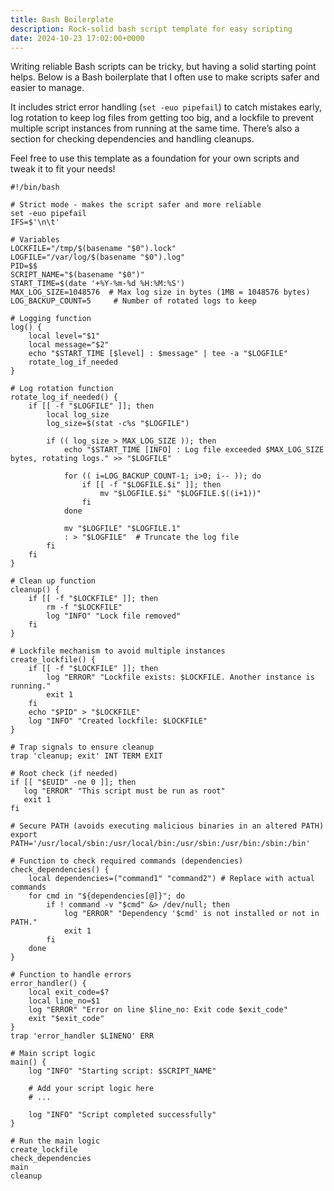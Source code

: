 ```yaml
---
title: Bash Boilerplate
description: Rock-solid bash script template for easy scripting
date: 2024-10-23 17:02:00+0000
---
```


Writing reliable Bash scripts can be tricky, but having a solid starting point helps. Below is a Bash boilerplate that I often use to make scripts safer and easier to manage.

It includes strict error handling (`set -euo pipefail`) to catch mistakes early, log rotation to keep log files from getting too big, and a lockfile to prevent multiple script instances from running at the same time. There’s also a section for checking dependencies and handling cleanups.

Feel free to use this template as a foundation for your own scripts and tweak it to fit your needs!

```sh=
#!/bin/bash

# Strict mode - makes the script safer and more reliable
set -euo pipefail
IFS=$'\n\t'

# Variables
LOCKFILE="/tmp/$(basename "$0").lock"
LOGFILE="/var/log/$(basename "$0").log"
PID=$$
SCRIPT_NAME="$(basename "$0")"
START_TIME=$(date '+%Y-%m-%d %H:%M:%S')
MAX_LOG_SIZE=1048576  # Max log size in bytes (1MB = 1048576 bytes)
LOG_BACKUP_COUNT=5     # Number of rotated logs to keep

# Logging function
log() {
    local level="$1"
    local message="$2"
    echo "$START_TIME [$level] : $message" | tee -a "$LOGFILE"
    rotate_log_if_needed
}

# Log rotation function
rotate_log_if_needed() {
    if [[ -f "$LOGFILE" ]]; then
        local log_size
        log_size=$(stat -c%s "$LOGFILE")

        if (( log_size > MAX_LOG_SIZE )); then
            echo "$START_TIME [INFO] : Log file exceeded $MAX_LOG_SIZE bytes, rotating logs." >> "$LOGFILE"
            
            for (( i=LOG_BACKUP_COUNT-1; i>0; i-- )); do
                if [[ -f "$LOGFILE.$i" ]]; then
                    mv "$LOGFILE.$i" "$LOGFILE.$((i+1))"
                fi
            done

            mv "$LOGFILE" "$LOGFILE.1"
            : > "$LOGFILE"  # Truncate the log file
        fi
    fi
}

# Clean up function
cleanup() {
    if [[ -f "$LOCKFILE" ]]; then
        rm -f "$LOCKFILE"
        log "INFO" "Lock file removed"
    fi
}

# Lockfile mechanism to avoid multiple instances
create_lockfile() {
    if [[ -f "$LOCKFILE" ]]; then
        log "ERROR" "Lockfile exists: $LOCKFILE. Another instance is running."
        exit 1
    fi
    echo "$PID" > "$LOCKFILE"
    log "INFO" "Created lockfile: $LOCKFILE"
}

# Trap signals to ensure cleanup
trap 'cleanup; exit' INT TERM EXIT

# Root check (if needed)
if [[ "$EUID" -ne 0 ]]; then
   log "ERROR" "This script must be run as root"
   exit 1
fi

# Secure PATH (avoids executing malicious binaries in an altered PATH)
export PATH='/usr/local/sbin:/usr/local/bin:/usr/sbin:/usr/bin:/sbin:/bin'

# Function to check required commands (dependencies)
check_dependencies() {
    local dependencies=("command1" "command2") # Replace with actual commands
    for cmd in "${dependencies[@]}"; do
        if ! command -v "$cmd" &> /dev/null; then
            log "ERROR" "Dependency '$cmd' is not installed or not in PATH."
            exit 1
        fi
    done
}

# Function to handle errors
error_handler() {
    local exit_code=$?
    local line_no=$1
    log "ERROR" "Error on line $line_no: Exit code $exit_code"
    exit "$exit_code"
}
trap 'error_handler $LINENO' ERR

# Main script logic
main() {
    log "INFO" "Starting script: $SCRIPT_NAME"

    # Add your script logic here
    # ...

    log "INFO" "Script completed successfully"
}

# Run the main logic
create_lockfile
check_dependencies
main
cleanup
```